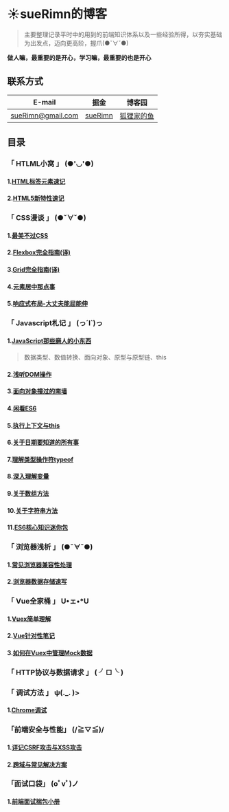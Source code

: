 # :sunny:sueRimn的博客
> 主要整理记录平时中的用到的前端知识体系以及一些经验所得，以夯实基础为出发点，迈向更高阶，握爪(●ˇ∀ˇ●)

**做人嘛，最重要的是开心，学习嘛，最重要的也是开心**
## 联系方式
E-mail | 掘金 | 博客园
------------ | ------- | ------
sueRimn@gmail.com | [sueRimn](https://juejin.im/user/5ac449906fb9a028b92d59d1) | [狐狸家的鱼](https://www.cnblogs.com/suRimn)
## 目录
### 「 HTLML小窝 」 (●'◡'●)
#### 1.[HTML标签元素速记](https://github.com/sueRimn/Blog/blob/master/%E5%89%8D%E7%AB%AF%E7%9F%A5%E8%AF%86%E4%BD%93%E7%B3%BB/HTML/HTML%E5%9F%BA%E7%A1%80.md)
#### 2.[HTML5新特性速记](https://github.com/sueRimn/Blog/blob/master/%E5%89%8D%E7%AB%AF%E7%9F%A5%E8%AF%86%E4%BD%93%E7%B3%BB/HTML/HTML5.md)
### 「 CSS漫谈 」  (●ˇ∀ˇ●)
#### 1.[最美不过CSS](https://github.com/sueRimn/Blog/tree/master/%E5%89%8D%E7%AB%AF%E7%9F%A5%E8%AF%86%E4%BD%93%E7%B3%BB/css)
#### 2.[Flexbox完全指南(译)](https://github.com/sueRimn/Blog/blob/master/%E5%89%8D%E7%AB%AF%E7%9F%A5%E8%AF%86%E4%BD%93%E7%B3%BB/css/Flexbox%E5%AE%8C%E5%85%A8%E6%8C%87%E5%8D%97(%E8%AF%91).md)
#### 3.[Grid完全指南(译)](https://github.com/sueRimn/Blog/blob/master/%E5%89%8D%E7%AB%AF%E7%9F%A5%E8%AF%86%E4%BD%93%E7%B3%BB/css/Grid%E5%AE%8C%E5%85%A8%E6%8C%87%E5%8D%97(%E8%AF%91).md)
#### 4.[元素居中那点事](https://github.com/sueRimn/Blog/issues)
#### 5.[响应式布局-大丈夫能屈能伸]()
### 「 Javascript札记 」 (っ´Ι`)っ
#### 1.[JavaScript那些磨人的小东西](https://github.com/sueRimn/Blog/tree/master/%E5%89%8D%E7%AB%AF%E7%9F%A5%E8%AF%86%E4%BD%93%E7%B3%BB/JavaScript)
> 数据类型、数值转换、面向对象、原型与原型链、this
#### 2.[浅听DOM操作](https://github.com/sueRimn/Blog/blob/master/%E5%89%8D%E7%AB%AF%E7%9F%A5%E8%AF%86%E4%BD%93%E7%B3%BB/JavaScript/DOM%E6%93%8D%E4%BD%9C.md)
#### 3.[面向对象撞过的南墙](https://github.com/sueRimn/Blog/blob/master/%E5%89%8D%E7%AB%AF%E7%9F%A5%E8%AF%86%E4%BD%93%E7%B3%BB/JavaScript/%E9%9D%A2%E5%90%91%E5%AF%B9%E8%B1%A1%E7%BC%96%E7%A8%8B.md)
#### 4.[闲看ES6](https://github.com/sueRimn/Blog/blob/master/%E5%89%8D%E7%AB%AF%E7%9F%A5%E8%AF%86%E4%BD%93%E7%B3%BB/JavaScript/ES6%E7%AC%94%E8%AE%B0.md)
#### 5.[执行上下文与this](https://github.com/sueRimn/Blog/tree/master/%E5%89%8D%E7%AB%AF%E7%9F%A5%E8%AF%86%E4%BD%93%E7%B3%BB/JavaScript)
#### 6.[关于日期要知道的所有事](https://github.com/sueRimn/Blog/issues/4)
#### 7.[理解类型操作符typeof](https://github.com/sueRimn/Blog/issues/5)
#### 8.[深入理解变量](https://github.com/sueRimn/Blog/issues/6)
#### 9.[关于数组方法](https://github.com/sueRimn/Blog/issues/7)
#### 10.[关于字符串方法](https://github.com/sueRimn/Blog/issues/8)
#### 11.[ES6核心知识迷你包](https://github.com/sueRimn/Blog/issues/9)
### 「 浏览器浅析 」 (●ˇ∀ˇ●)
#### 1.[常见浏览器兼容性处理](https://github.com/sueRimn/Blog/blob/master/%E5%89%8D%E7%AB%AF%E7%9F%A5%E8%AF%86%E4%BD%93%E7%B3%BB/%E6%B5%8F%E8%A7%88%E5%99%A8/%E6%B5%8F%E8%A7%88%E5%99%A8%E5%85%BC%E5%AE%B9%E6%80%A7%E9%97%AE%E9%A2%98.md)
#### 2.[浏览器数据存储速写](https://github.com/sueRimn/Blog/blob/master/%E5%89%8D%E7%AB%AF%E7%9F%A5%E8%AF%86%E4%BD%93%E7%B3%BB/%E6%B5%8F%E8%A7%88%E5%99%A8/%E6%B5%8F%E8%A7%88%E5%99%A8%E6%95%B0%E6%8D%AE%E5%AD%98%E5%82%A8.md)
### 「 Vue全家桶 」 U•ェ•*U
#### 1.[Vuex简单理解](https://github.com/sueRimn/Blog/issues/1)
#### 2.[Vue针对性笔记](https://github.com/sueRimn/Blog/tree/master/%E5%89%8D%E7%AB%AF%E7%9F%A5%E8%AF%86%E4%BD%93%E7%B3%BB/%E5%89%8D%E7%AB%AF%E6%A1%86%E6%9E%B6/Vue)
#### 3.[如何在Vuex中管理Mock数据](https://github.com/sueRimn/Blog/issues/2)
### 「 HTTP协议与数据请求 」 ( ╯□╰ )
### 「 调试方法 」 ψ(._. )>
#### 1.[Chrome调试](https://github.com/sueRimn/Blog/blob/master/%E5%89%8D%E7%AB%AF%E7%9F%A5%E8%AF%86%E4%BD%93%E7%B3%BB/Chrome%E8%B0%83%E8%AF%95.md)
### 「前端安全与性能」 (/≧▽≦)/
#### 1.[详记CSRF攻击与XSS攻击](https://github.com/sueRimn/Blog/blob/master/%E5%89%8D%E7%AB%AF%E7%9F%A5%E8%AF%86%E4%BD%93%E7%B3%BB/%E5%89%8D%E7%AB%AF%E5%AE%89%E5%85%A8%E4%B8%8E%E6%80%A7%E8%83%BD/%E8%AF%A6%E8%AE%B0CSRF%E4%B8%8EXSS.md)
#### 2.[跨域与常见解决方案]()
### 「面试口袋」 (oﾟvﾟ)ノ
#### 1.[前端面试揣包小册](https://github.com/sueRimn/Blog/blob/master/%E5%89%8D%E7%AB%AF%E7%9F%A5%E8%AF%86%E4%BD%93%E7%B3%BB/%E5%89%8D%E7%AB%AF%E9%9D%A2%E8%AF%95%E6%8F%A3%E5%8C%85%E5%B0%8F%E5%86%8C.md)

